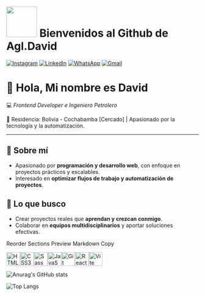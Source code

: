  # <img src='https://media1.giphy.com/media/v1.Y2lkPTc5MGI3NjExbm4yNHFrYWY3ZXRkMm00cG1hOW1ueXpkZ3RxcjN6NWNraXRpNGF6diZlcD12MV9pbnRlcm5hbF9naWZfYnlfaWQmY3Q9cw/6KirhLJyR7oMcwgJQk/giphy.gif' width='80'> Bienvenidos al Github de Agl.David 

[![Instagram](https://img.shields.io/badge/Instagram-%23E4405F.svg?style=for-the-badge&logo=Instagram&logoColor=white)](https://www.instagram.com/davidaguilarloza/)
[![LinkedIn](https://img.shields.io/badge/LinkedIn-%230077B5.svg?style=for-the-badge&logo=linkedin&logoColor=white)](https://www.linkedin.com/in/david-aguilar-b0a436202/)
[![WhatsApp](https://img.shields.io/badge/WhatsApp-25D366?style=for-the-badge&logo=whatsapp&logoColor=white)](http://wa.me/59171433512)
[![Gmail](https://img.shields.io/badge/Gmail-D14836?style=for-the-badge&logo=gmail&logoColor=white)](mailto:ag.david086@gmail.com?subject=Hola%20David&body=Te%20contacto%20desde%20tu%20perfil%20de%20GitHub)


# 👋 Hola, Mi nombre es David 

💻 *Frontend Developer e Ingeniero Petrolero*

📍 Residencia: Bolivia - Cochabamba [Cercado] | Apasionado por la tecnología y la automatización.

---

## 🔹 Sobre mí
- Apasionado por **programación y desarrollo web**, con enfoque en proyectos prácticos y escalables.  
- Interesado en **optimizar flujos de trabajo y automatización de proyectos**.

## 🔹 Lo que busco
- Crear proyectos reales que **aprendan y crezcan conmigo**.  
- Colaborar en **equipos multidisciplinarios** y aportar soluciones efectivas.

Reorder Sections
Preview
Markdown
Copy
<p align="left">
<a href="https://developer.mozilla.org/en-US/docs/Glossary/HTML5" target="_blank" rel="noreferrer"><img src="https://raw.githubusercontent.com/danielcranney/readme-generator/main/public/icons/skills/html5-colored.svg" alt="HTML5" title="HTML5" width="36" height="36" /></a><a href="https://www.w3.org/TR/CSS/#css" target="_blank" rel="noreferrer"><img src="https://raw.githubusercontent.com/danielcranney/readme-generator/main/public/icons/skills/css3-colored.svg" alt="CSS3" title="CSS3" width="36" height="36" /></a><a href="https://sass-lang.com/" target="_blank" rel="noreferrer"><img src="https://raw.githubusercontent.com/danielcranney/readme-generator/main/public/icons/skills/sass-colored.svg" alt="Sass" title="Sass" width="36" height="36" /></a><a href="https://developer.mozilla.org/en-US/docs/Web/JavaScript" target="_blank" rel="noreferrer"><img src="https://raw.githubusercontent.com/danielcranney/readme-generator/main/public/icons/skills/javascript-colored.svg" alt="JavaScript" title="JavaScript" width="36" height="36" /></a><a href="https://git-scm.com/" target="_blank" rel="noreferrer"><img src="https://raw.githubusercontent.com/danielcranney/readme-generator/main/public/icons/skills/git-colored.svg" alt="Git" title="Git" width="36" height="36" /></a><a href="https://reactjs.org/" target="_blank" rel="noreferrer"><img src="https://raw.githubusercontent.com/danielcranney/readme-generator/main/public/icons/skills/react-colored.svg" alt="React" title="React" width="36" height="36" /></a><a href="https://vitejs.dev/" target="_blank" rel="noreferrer"><img src="https://raw.githubusercontent.com/danielcranney/readme-generator/main/public/icons/skills/vite-colored.svg" alt="Vite" title="Vite" width="36" height="36" /></a>
</p>

![Anurag's GitHub stats](https://github-readme-stats.vercel.app/api?username=Agl-David&show_icons=true&theme=cobalt)

![Top Langs](https://github-readme-stats.vercel.app/api/top-langs/?username=Agl-David&layout=compact&theme=dark)
